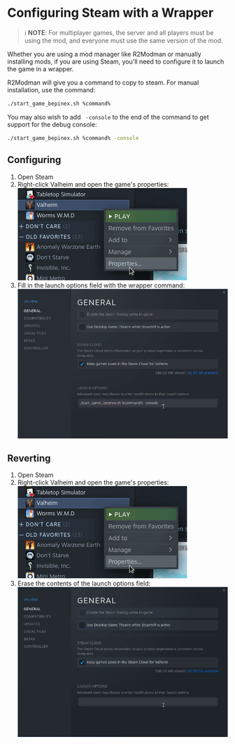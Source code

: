 # Configuring Steam with a Wrapper

> :information_source: **NOTE**: For multiplayer games, the server and all
> players must be using the mod, and everyone must use the same version of the
> mod.

Whether you are using a mod manager like R2Modman or manually installing mods,
if you are using Steam, you'll need to configure it to launch the game in a
wrapper.

R2Modman will give you a command to copy to steam.  For manual installation,
use the command:

```sh
./start_game_bepinex.sh %command%
```

You may also wish to add ` -console` to the end of the command to get support
for the debug console:

```sh
./start_game_bepinex.sh %command% -console
```


## Configuring

1. Open Steam
2. Right-click Valheim and open the game's properties:
   ![Open game properties on Steam by right-clicking the game name](screenshots/steam-game-properties.png)
3. Fill in the launch options field with the wrapper command:
   ![Fill in the launch options field](screenshots/steam-launch-options.png)


## Reverting

1. Open Steam
2. Right-click Valheim and open the game's properties:
   ![Open game properties on Steam by right-clicking the game name](screenshots/steam-game-properties.png)
3. Erase the contents of the launch options field:
   ![Erase the launch options field](screenshots/steam-erase-launch-options.png)
